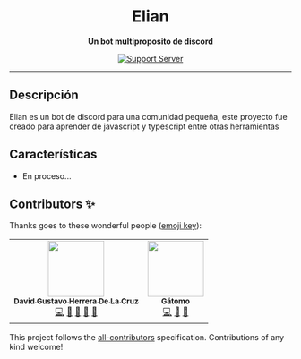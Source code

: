<div align="center">

# Elian

**Un bot multiproposito de discord**

[![Support Server](https://discord.com/api/guilds/834855255044915200/embed.png?style=banner2)](https://dsc.gg/phamzito)

</div>

---

## Descripción

Elian es un bot de discord para una comunidad pequeña, este proyecto fue creado para aprender de javascript y typescript entre otras herramientas

## Características
- En proceso...
## Contributors ✨

Thanks goes to these wonderful people ([emoji key](https://allcontributors.org/docs/en/emoji-key)):

<!-- ALL-CONTRIBUTORS-LIST:START - Do not remove or modify this section -->
<!-- prettier-ignore-start -->
<!-- markdownlint-disable -->
<table>
  <tr>
    <td align="center"><a href="https://discord.gg/kqz8jm5"><img src="https://avatars2.githubusercontent.com/u/31642521?v=4" width="100px;" alt=""/><br /><sub><b>David Gustavo Herrera De La Cruz</b></sub></a><br /><a href="https://github.com/dasby-project/Dasby/commits?author=Phamzito" title="Code">💻</a> <a href="https://github.com/dasby-project/Dasby/commits?author=Phamzito" title="Documentation">📖</a> <a href="https://github.com/dasby-project/Dasby/issues?q=author%3APhamzito" title="Bug reports">🐛</a> <a href="https://github.com/dasby-project/Dasby/pulls?q=is%3Apr+reviewed-by%3APhamzito" title="Reviewed Pull Requests">👀</a> <a href="#userTesting-Phamzito" title="User Testing">📓</a></td>
    <td align="center"><a href="https://invite.gg/gatomo"><img src="https://avatars3.githubusercontent.com/u/63877602?v=4" width="100px;" alt=""/><br /><sub><b>Gátomo</b></sub></a><br /><a href="https://github.com/dasby-project/Dasby/commits?author=gatomo-oficial" title="Code">💻</a> <a href="https://github.com/dasby-project/Dasby/commits?author=gatomo-oficial" title="Documentation">📖</a> <a href="https://github.com/dasby-project/Dasby/issues?q=author%3Agatomo-oficial" title="Bug reports">🐛</a></td>
  </tr>
</table>

<!-- markdownlint-enable -->
<!-- prettier-ignore-end -->

<!-- ALL-CONTRIBUTORS-LIST:END -->

This project follows the [all-contributors](https://github.com/all-contributors/all-contributors)
specification. Contributions of any kind welcome!
